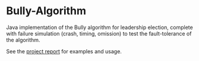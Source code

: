 # Bully-Algorithm
Java implementation of the Bully algorithm for leadership election, complete with failure simulation (crash, timing, omission) to test the fault-tolerance of the algorithm.

See the [project report](Report.pdf) for examples and usage.
